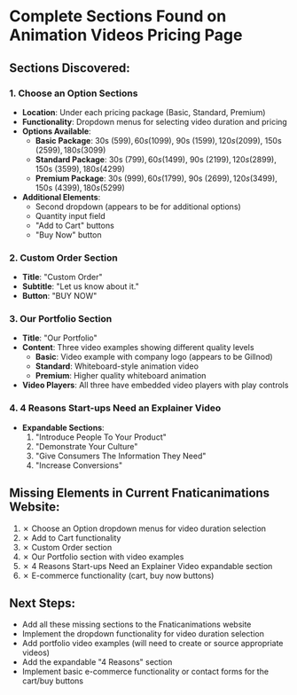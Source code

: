 # Complete Sections Found on Animation Videos Pricing Page

## Sections Discovered:

### 1. Choose an Option Sections
- **Location**: Under each pricing package (Basic, Standard, Premium)
- **Functionality**: Dropdown menus for selecting video duration and pricing
- **Options Available**:
  - **Basic Package**: 30s ($599), 60s ($1099), 90s ($1599), 120s ($2099), 150s ($2599), 180s ($3099)
  - **Standard Package**: 30s ($799), 60s ($1499), 90s ($2199), 120s ($2899), 150s ($3599), 180s ($4299)
  - **Premium Package**: 30s ($999), 60s ($1799), 90s ($2699), 120s ($3499), 150s ($4399), 180s ($5299)
- **Additional Elements**: 
  - Second dropdown (appears to be for additional options)
  - Quantity input field
  - "Add to Cart" buttons
  - "Buy Now" button

### 2. Custom Order Section
- **Title**: "Custom Order"
- **Subtitle**: "Let us know about it."
- **Button**: "BUY NOW"

### 3. Our Portfolio Section
- **Title**: "Our Portfolio"
- **Content**: Three video examples showing different quality levels
  - **Basic**: Video example with company logo (appears to be Gillnod)
  - **Standard**: Whiteboard-style animation video
  - **Premium**: Higher quality whiteboard animation
- **Video Players**: All three have embedded video players with play controls

### 4. 4 Reasons Start-ups Need an Explainer Video
- **Expandable Sections**:
  1. "Introduce People To Your Product"
  2. "Demonstrate Your Culture" 
  3. "Give Consumers The Information They Need"
  4. "Increase Conversions"

## Missing Elements in Current Fnaticanimations Website:
1. ✗ Choose an Option dropdown menus for video duration selection
2. ✗ Add to Cart functionality 
3. ✗ Custom Order section
4. ✗ Our Portfolio section with video examples
5. ✗ 4 Reasons Start-ups Need an Explainer Video expandable section
6. ✗ E-commerce functionality (cart, buy now buttons)

## Next Steps:
- Add all these missing sections to the Fnaticanimations website
- Implement the dropdown functionality for video duration selection
- Add portfolio video examples (will need to create or source appropriate videos)
- Add the expandable "4 Reasons" section
- Implement basic e-commerce functionality or contact forms for the cart/buy buttons

